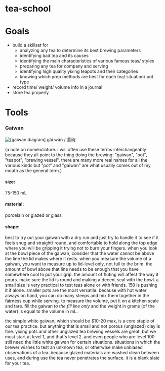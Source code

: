 # tea-school
# Goals
- build a skillset for 
	- analyzing any tea to determine its best brewing parameters 
	- identifying bad tea and its causes
	- identifying the main characteristics of various famous teas/ styles
	- preparing any tea for company and serving
	- identifying high quality yixing teapots and their categories
	- knowing which prep methods are best for each tea/ situation/ pot type
- record time/ weight/ volume info in a journal
- store tea properly

# Tools
### Gaiwan
![[gaiwan diagram]](https://i.imgur.com/qedQp5q.png)
gài wǎn / 蓋碗

(a note on  nomenclature. i will often use these terms interchangeably because they all point to the thing doing the brewing: "gaiwan", "pot", "teapot", "brewing vessel". there are many more real names for all the various kinds but "pot" and "gaiwan" are what usually comes out of my mouth as the general term.)
#### size: 
75-150 mL
#### material: 
porcelain or glazed or glass

#### shape: 
best to try out your gaiwan with a dry run and just try to handle it to see if it feels snug and straight/ round, and comfortable to hold along the top edge where you will be gripping it trying not to burn your fingers. when you look at the bowl piece of the gaiwan, consider that the water cannot be above the line the lid makes where it rests. when you measure the volume of a gaiwan, you want to measure up to lid-level only, not full to the brim.
the amount of bowl above that line needs to be enough that you have somewhere cool to put your grip. the amount of fluting will affect the way it pours. make sure the lid is round and making a decent seal with the bowl.
a small size is very practical to test teas alone or with friends. 150 is pushing it if alone. smaller pots are the most versatile. because with hot water always on hand, you can do many steeps and mix them together in the fairness cup while serving.
to measure the volume, put it on a kitchen scale and tare. fill the gaiwan *to the fill line only* and the weight in grams (of the water) is equal to the volume in mL. 


the simple white gaiwan, which should be $10-20 max, is a core staple of our tea practice. but anything that is small and not porous (unglazed) clay is fine. yixing pots and other unglazed tea brewing vessels are great, but we must start at level 1, and that's level 2. and even people who are level 100 still need the little white gaiwan for certain situations. situations in which the brewer wishes to test an unknown tea, or otherwise make unbiased observations of a tea. because glazed materials are washed clean between uses, and during use the tea never penetrates the surface. it is a blank slate for your tea.
